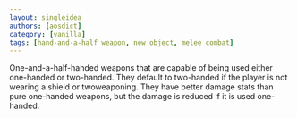 ```yaml
---
layout: singleidea
authors: [aosdict]
category: [vanilla]
tags: [hand-and-a-half weapon, new object, melee combat]
---
```

One-and-a-half-handed weapons that are capable of being used either one-handed or two-handed. They default to two-handed if the player is not wearing a shield or twoweaponing. They have better damage stats than pure one-handed weapons, but the damage is reduced if it is used one-handed.
